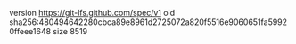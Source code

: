 version https://git-lfs.github.com/spec/v1
oid sha256:480494642280cbca89e8961d2725072a820f5516e9060651fa59920ffeee1648
size 8519
